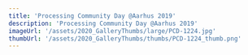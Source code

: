 ```yaml
---
title: 'Processing Community Day @Aarhus 2019'
description: 'Processing Community Day @Aarhus 2019'
imageUrl: '/assets/2020_GalleryThumbs/large/PCD-1224.jpg'
thumbUrl: '/assets/2020_GalleryThumbs/thumbs/PCD-1224_thumb.png'
---
```

